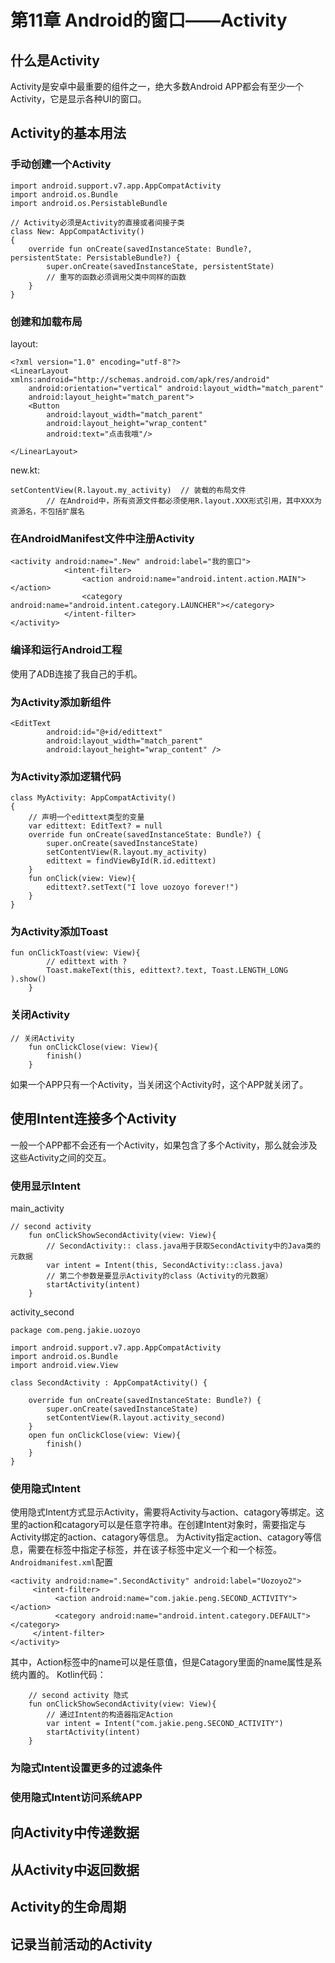 # 第11章 Android的窗口——Activity
## 什么是Activity
Activity是安卓中最重要的组件之一，绝大多数Android APP都会有至少一个Activity，它是显示各种UI的窗口。
## Activity的基本用法
### 手动创建一个Activity
```
import android.support.v7.app.AppCompatActivity
import android.os.Bundle
import android.os.PersistableBundle

// Activity必须是Activity的直接或者间接子类
class New: AppCompatActivity()
{
    override fun onCreate(savedInstanceState: Bundle?, persistentState: PersistableBundle?) {
        super.onCreate(savedInstanceState, persistentState)
        // 重写的函数必须调用父类中同样的函数
    }
}
```
### 创建和加载布局
layout:
```
<?xml version="1.0" encoding="utf-8"?>
<LinearLayout xmlns:android="http://schemas.android.com/apk/res/android"
    android:orientation="vertical" android:layout_width="match_parent"
    android:layout_height="match_parent">
    <Button
        android:layout_width="match_parent"
        android:layout_height="wrap_content"
        android:text="点击我哦"/>

</LinearLayout>
```
new.kt:
```
setContentView(R.layout.my_activity)  // 装载的布局文件
        // 在Android中，所有资源文件都必须使用R.layout.XXX形式引用，其中XXX为资源名，不包括扩展名
```
### 在AndroidManifest文件中注册Activity
```
<activity android:name=".New" android:label="我的窗口">
            <intent-filter>
                <action android:name="android.intent.action.MAIN"></action>
                <category android:name="android.intent.category.LAUNCHER"></category>
            </intent-filter>
</activity>
```
### 编译和运行Android工程
使用了ADB连接了我自己的手机。
### 为Activity添加新组件
```
<EditText
        android:id="@+id/edittext"
        android:layout_width="match_parent"
        android:layout_height="wrap_content" />
```
### 为Activity添加逻辑代码
```
class MyActivity: AppCompatActivity()
{
    // 声明一个edittext类型的变量
    var edittext: EditText? = null
    override fun onCreate(savedInstanceState: Bundle?) {
        super.onCreate(savedInstanceState)
        setContentView(R.layout.my_activity)
        edittext = findViewById(R.id.edittext)
    }
    fun onClick(view: View){
        edittext?.setText("I love uozoyo forever!")
    }
}
```
### 为Activity添加Toast
```
fun onClickToast(view: View){
        // edittext with ?
        Toast.makeText(this, edittext?.text, Toast.LENGTH_LONG ).show()
    }
```
### 关闭Activity
```
// 关闭Activity
    fun onClickClose(view: View){
        finish()
    }
```
如果一个APP只有一个Activity，当关闭这个Activity时，这个APP就关闭了。
## 使用Intent连接多个Activity
一般一个APP都不会还有一个Activity，如果包含了多个Activity，那么就会涉及这些Activity之间的交互。
### 使用显示Intent
main_activity
```
// second activity
    fun onClickShowSecondActivity(view: View){
        // SecondActivity:: class.java用于获取SecondActivity中的Java类的元数据
        var intent = Intent(this, SecondActivity::class.java)
        // 第二个参数是要显示Activity的class（Activity的元数据）
        startActivity(intent)
    }
```
activity_second
```
package com.peng.jakie.uozoyo

import android.support.v7.app.AppCompatActivity
import android.os.Bundle
import android.view.View

class SecondActivity : AppCompatActivity() {

    override fun onCreate(savedInstanceState: Bundle?) {
        super.onCreate(savedInstanceState)
        setContentView(R.layout.activity_second)
    }
    open fun onClickClose(view: View){
        finish()
    }
}
```
### 使用隐式Intent
使用隐式Intent方式显示Activity，需要将Activity与action、catagory等绑定。这里的action和catagory可以是任意字符串。在创建Intent对象时，需要指定与Activity绑定的action、catagory等信息。
为Activity指定action、catagory等信息，需要在<activity>标签中指定<intent-filter>子标签，并在该子标签中定义一个<action>和一个<catagory>标签。
`Androidmanifest.xml`配置
```
<activity android:name=".SecondActivity" android:label="Uozoyo2">
     <intent-filter>
          <action android:name="com.jakie.peng.SECOND_ACTIVITY"></action>
          <category android:name="android.intent.category.DEFAULT"></category>
     </intent-filter>
</activity>    
```
其中，Action标签中的name可以是任意值，但是Catagory里面的name属性是系统内置的。
Kotlin代码：
```
    // second activity 隐式
    fun onClickShowSecondActivity(view: View){
        // 通过Intent的构造器指定Action
        var intent = Intent("com.jakie.peng.SECOND_ACTIVITY")
        startActivity(intent)
    }
```
### 为隐式Intent设置更多的过滤条件

### 使用隐式Intent访问系统APP

## 向Activity中传递数据

## 从Activity中返回数据

## Activity的生命周期

## 记录当前活动的Activity

